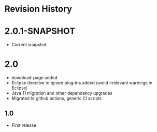 # Revision History

# 2.0.1-SNAPSHOT
* Current snapshot 

# 2.0
* download-page added
* Eclipse directive to ignore plug-ins added (avoid irrelevant warnings in Eclipse)
* Java 11 migration and other dependency upgrades
* Migrated to github actions, generic CI scripts

## 1.0
* First release
